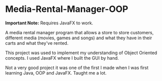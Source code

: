 # Media-Rental-Manager-OOP
**Important Note:** Requires JavaFX to work.


A media rental manager program that allows a store to store customers, different media (movies, games and songs) and what they have in their carts and what they've rented.

This project was used to implement my understanding of Object Oriented concepts. I used JavaFX where I built the GUI by hand.

Not a very good project it was one of the first I made when I was first learning Java, OOP and JavaFX. Taught me a lot.
